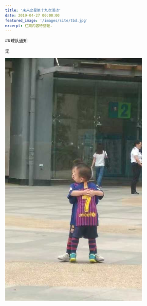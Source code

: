 ```yaml
---
title: '未来之星第十九次活动'
date: 2019-04-27 00:00:00
featured_image: '/images/site/tbd.jpg'
excerpt: 往期内容待整理.
---
```


##球队通知

无

<div class="gallery" data-columns="2">
    <img src="/images/2019-04-27/1.jpeg">                                                                
</div>